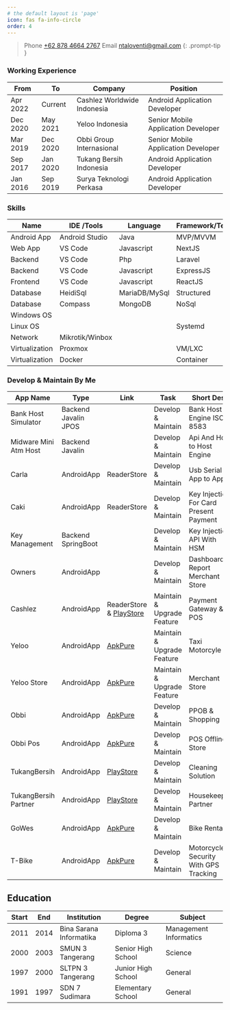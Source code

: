 ```yaml
---
# the default layout is 'page'
icon: fas fa-info-circle
order: 4
---
```



> Phone [+62 878 4664 2767](tel:+6287846642767) Email [ntaloventi@gmail.com](mailto:ntaloventi@gmail.com)
{: .prompt-tip }

### Working Experience

| From | To | Company | Position |
| - | - | - | - |
| Apr 2022 | Current  | Cashlez Worldwide Indonesia | Android Application Developer |
| Dec 2020 | May 2021 | Yeloo Indonesia | Senior Mobile Application Developer |
| Mar 2019 | Dec 2020 | Obbi Group Internasional | Senior Mobile Application Developer |
| Sep 2017 | Jan 2020 | Tukang Bersih Indonesia | Android Application Developer |
| Jan 2016 | Sep 2019 | Surya Teknologi Perkasa | Android Application Developer |

### Skills

| Name | IDE /Tools| Language | Framework/Tech | Level |
|-|-|-|-|-|
| Android App | Android Studio | Java | MVP/MVVM | Expert |
| Web App | VS Code | Javascript | NextJS | Medium |
| Backend | VS Code | Php | Laravel | Advance |
| Backend | VS Code | Javascript | ExpressJS | Medium |
| Frontend | VS Code | Javascript | ReactJS | Medium |
| Database | HeidiSql | MariaDB/MySql | Structured | Advance |
| Database | Compass | MongoDB | NoSql | Medium |
| Windows OS | | | | Advance |
| Linux OS | | | Systemd | Advance |
| Network | Mikrotik/Winbox | | | Advance |
| Virtualization | Proxmox | | VM/LXC| Advance |
| Virtualization | Docker | | Container| Advance |

### Develop & Maintain By Me

| App Name | Type | Link | Task | Short Desc |
|-|-|-|-|-|
| Bank Host Simulator | Backend Javalin JPOS | | Develop & Maintain | Bank Host Engine ISO 8583 |
| Midware Mini Atm Host | Backend Javalin | | Develop & Maintain | Api And Host to Host Engine |
| Carla | AndroidApp | ReaderStore | Develop & Maintain | Usb Serial App to App |
| Caki | AndroidApp | ReaderStore | Develop & Maintain | Key Injection For Card Present Payment |
| Key Management | Backend SpringBoot | | Develop & Maintain | Key Injection API With HSM |
| Owners | AndroidApp | | Develop & Maintain | Dashboard & Report Merchant Store |
| Cashlez | AndroidApp | ReaderStore & [PlayStore](https://play.google.com/store/apps/details?id=com.cashlez.android.garuda) | Maintain & Upgrade Feature | Payment Gateway & POS |
| Yeloo | AndroidApp | [ApkPure](https://apkpure.com/yeloo/com.yeloo.user) | Maintain & Upgrade Feature | Taxi Motorcyle |
| Yeloo Store | AndroidApp | [ApkPure](https://apkpure.com/yeloo-store/com.yeloo.store) | Maintain & Upgrade Feature | Merchant Store |
| Obbi | AndroidApp | [ApkPure](https://apkpure.com/obbi/id.obbi.obbicust) | Develop & Maintain | PPOB & Shopping |
| Obbi Pos | AndroidApp | [ApkPure](https://apkpure.com/obbi-pos/id.obbi.obbipos) | Develop & Maintain | POS Offline Store |
| TukangBersih | AndroidApp | [PlayStore](https://play.google.com/store/apps/details?id=com.tukangbersih.tbicust) | Develop & Maintain | Cleaning Solution |
| TukangBersih Partner | AndroidApp | [PlayStore](https://play.google.com/store/apps/details?id=com.tukangbersih.tbipartner) | Develop & Maintain | Housekeeper Partner |
| GoWes | AndroidApp | [ApkPure](https://apkpure.com/gowes/com.jimatt.gowes) | Develop & Maintain | Bike Rental |
| T-Bike | AndroidApp | [ApkPure](https://apkpure.com/t-bike/id.telkomsel.tbike) | Develop & Maintain | Motorcycle Security With GPS Tracking |

## Education

| Start | End | Institution | Degree | Subject |
|-|-|-|-|-|
| 2011 | 2014 | Bina Sarana Informatika | Diploma 3 | Management Informatics |
| 2000 | 2003 | SMUN 3 Tangerang | Senior High School | Science |
| 1997 | 2000 | SLTPN 3 Tangerang | Junior High School | General |
| 1991 | 1997 | SDN 7 Sudimara | Elementary School | General |